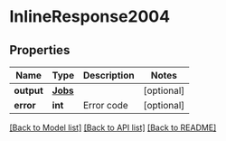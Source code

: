 # InlineResponse2004

## Properties
Name | Type | Description | Notes
------------ | ------------- | ------------- | -------------
**output** | [**Jobs**](Jobs.md) |  | [optional] 
**error** | **int** | Error code | [optional] 

[[Back to Model list]](../README.md#documentation-for-models) [[Back to API list]](../README.md#documentation-for-api-endpoints) [[Back to README]](../README.md)

